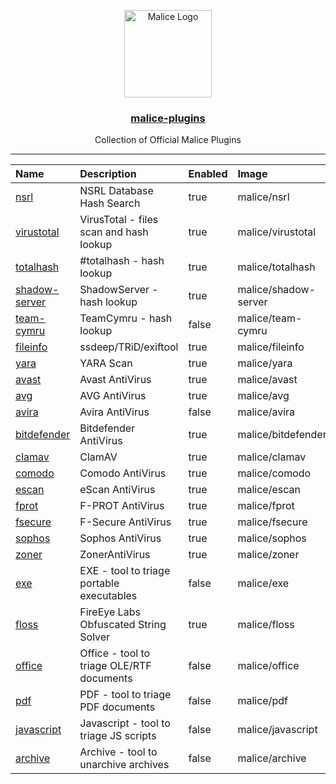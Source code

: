 <p align="center">
  <a href="https://github.com/malice-plugins"><img alt="Malice Logo" src="https://avatars3.githubusercontent.com/u/29681275?v=3&s=200" height="140" /></a>
  <a href="https://github.com/malice-plugins"><h3 align="center">malice-plugins</h3></a>
  <p align="center">Collection of Official Malice Plugins</p>
</p>

---

| Name                                                             | Description                               | Enabled | Image                | Category | Mime                   |
|:-----------------------------------------------------------------|:------------------------------------------|:--------|:---------------------|:---------|:-----------------------|
| [nsrl](https://github.com/malice-plugins/nsrl)                   | NSRL Database Hash Search                 | true    | malice/nsrl          | intel    | hash                   |
| [virustotal](https://github.com/malice-plugins/virustotal)       | VirusTotal - files scan and hash lookup   | true    | malice/virustotal    | intel    | hash                   |
| [totalhash](https://github.com/malice-plugins/totalhash)         | #totalhash - hash lookup                  | true    | malice/totalhash     | intel    | hash                   |
| [shadow-server](https://github.com/malice-plugins/shadow-server) | ShadowServer - hash lookup                | true    | malice/shadow-server | intel    | hash                   |
| [team-cymru](https://github.com/malice-plugins/team-cymru)       | TeamCymru - hash lookup                   | false   | malice/team-cymru    | intel    | hash                   |
| [fileinfo](https://github.com/malice-plugins/fileinfo)           | ssdeep/TRiD/exiftool                      | true    | malice/fileinfo      | metadata | \*                     |
| [yara](https://github.com/malice-plugins/yara)                   | YARA Scan                                 | true    | malice/yara          | av       | \*                     |
| [avast](https://github.com/malice-plugins/avast)                 | Avast AntiVirus                           | true    | malice/avast         | av       | \*                     |
| [avg](https://github.com/malice-plugins/avg)                     | AVG AntiVirus                             | true    | malice/avg           | av       | \*                     |
| [avira](https://github.com/malice-plugins/avira)                 | Avira AntiVirus                           | false   | malice/avira         | av       | *                      |
| [bitdefender](https://github.com/malice-plugins/bitdefender)     | Bitdefender AntiVirus                     | true    | malice/bitdefender   | av       | \*                     |
| [clamav](https://github.com/malice-plugins/clamav)               | ClamAV                                    | true    | malice/clamav        | av       | \*                     |
| [comodo](https://github.com/malice-plugins/comodo)               | Comodo AntiVirus                          | true    | malice/comodo        | av       | \*                     |
| [escan](https://github.com/malice-plugins/escan)                 | eScan AntiVirus                           | true    | malice/escan         | av       | *                      |
| [fprot](https://github.com/malice-plugins/fprot)                 | F-PROT AntiVirus                          | true    | malice/fprot         | av       | \*                     |
| [fsecure](https://github.com/malice-plugins/fsecure)             | F-Secure AntiVirus                        | true    | malice/fsecure       | av       | \*                     |
| [sophos](https://github.com/malice-plugins/sophos)               | Sophos AntiVirus                          | true    | malice/sophos        | av       | \*                     |
| [zoner](https://github.com/malice-plugins/zoner)                 | ZonerAntiVirus                            | true    | malice/zoner         | av       | *                      |
| [exe](https://github.com/malice-plugins/exe)                     | EXE - tool to triage portable executables | false   | malice/exe           | exe      | application/x-dosexec  |
| [floss](https://github.com/malice-plugins/floss)                 | FireEye Labs Obfuscated String Solver     | true    | malice/floss         | exe      | application/x-dosexec  |
| [office](https://github.com/malice-plugins/office)               | Office - tool to triage OLE/RTF documents | false   | malice/office        | document | \*                     |
| [pdf](https://github.com/malice-plugins/pdf)                     | PDF - tool to triage PDF documents        | false   | malice/pdf           | document | application/pdf        |
| [javascript](https://github.com/malice-plugins/javascript)       | Javascript - tool to triage JS scripts    | false   | malice/javascript    | document | application/javascript |
| [archive](https://github.com/malice-plugins/archive)             | Archive - tool to unarchive archives      | false   | malice/archive       | archive  | archive                |

